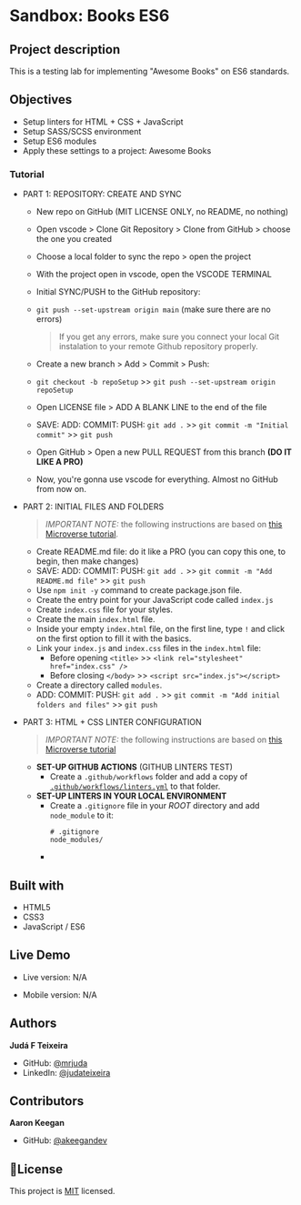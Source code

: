 # Sandbox: Books ES6
## Project description
This is a testing lab for implementing "Awesome Books" on ES6 standards.

## Objectives
- Setup linters for HTML + CSS + JavaScript
- Setup SASS/SCSS environment
- Setup ES6 modules
- Apply these settings to a project: Awesome Books
### Tutorial
- PART 1: REPOSITORY: CREATE AND SYNC
  - New repo on GitHub (MIT LICENSE ONLY, no README, no nothing)
  - Open vscode > Clone Git Repository > Clone from GitHub > choose the one you created
  - Choose a local folder to sync the repo > open the project
  - With the project open in vscode, open the VSCODE TERMINAL
  - Initial SYNC/PUSH to the GitHub repository:
  - `git push --set-upstream origin main` (make sure there are no errors)

    > If you get any errors, make sure you connect your local Git instalation to your remote Github repository properly.
  
  - Create a new branch > Add > Commit > Push:
  - `git checkout -b repoSetup` >> `git push --set-upstream origin repoSetup`
  - Open LICENSE file > ADD A BLANK LINE to the end of the file
  - SAVE: ADD: COMMIT: PUSH: `git add .` >> `git commit -m "Initial commit"` >> `git push`
  - Open GitHub > Open a new PULL REQUEST from this branch **(DO IT LIKE A PRO)**
  - Now, you're gonna use vscode for everything. Almost no GitHub from now on.

- PART 2: INITIAL FILES AND FOLDERS
  > *IMPORTANT NOTE:* the following instructions are based on [this Microverse tutorial](https://github.com/microverseinc/curriculum-javascript/blob/main/books/books_with_es6.md).
  - Create README.md file: do it like a PRO (you can copy this one, to begin, then make changes)
  - SAVE: ADD: COMMIT: PUSH: `git add .` >> `git commit -m "Add README.md file"` >> `git push`
  - Use `npm init -y` command to create package.json file.
  - Create the entry point for your JavaScript code called `index.js`
  - Create `index.css` file for your styles.
  - Create the main `index.html` file.
  - Inside your empty `index.html` file, on the first line, type `!` and click on the first option to fill it with the basics.
  - Link your `index.js` and `index.css` files in the `index.html` file:
    - Before opening `<title>` >> `<link rel="stylesheet" href="index.css" />`
    - Before closing `</body>` >> `<script src="index.js"></script>`
  - Create a directory called `modules`.
  - ADD: COMMIT: PUSH: `git add .` >> `git commit -m "Add initial folders and files"` >> `git push`

- PART 3: HTML + CSS LINTER CONFIGURATION
  > *IMPORTANT NOTE:* the following instructions are based on [this Microverse tutorial](https://github.com/microverseinc/linters-config/tree/master/html-css-js)
  - **SET-UP GITHUB ACTIONS** (GITHUB LINTERS TEST)
    - Create a `.github/workflows` folder and add a copy of [`.github/workflows/linters.yml`](.github/workflows/linters.yml) to that folder.
  - **SET-UP LINTERS IN YOUR LOCAL ENVIRONMENT**
    - Create a `.gitignore` file in your *ROOT* directory and add `node_module` to it:
      ```
      # .gitignore
      node_modules/
      ```
    - 

## Built with
- HTML5
- CSS3
- JavaScript / ES6

## Live Demo
- Live version: N/A

- Mobile version: N/A

## Authors
**Judá F Teixeira**
- GitHub: [@mrjuda](https://github.com/mrjuda "Judá Teixeira's GitHub profile")
- LinkedIn: [@judateixeira](https://www.linkedin.com/in/judateixeira "Judá Teixeira's Linkedin profile")

## Contributors
**Aaron Keegan**
- GitHub: [@akeegandev](https://github.com/akeegandev "Aaron Keegan's GitHub profile")

## 📝License
This project is [MIT](https://github.com/mrjuda/linked-list/blob/main/LICENSE) licensed.

